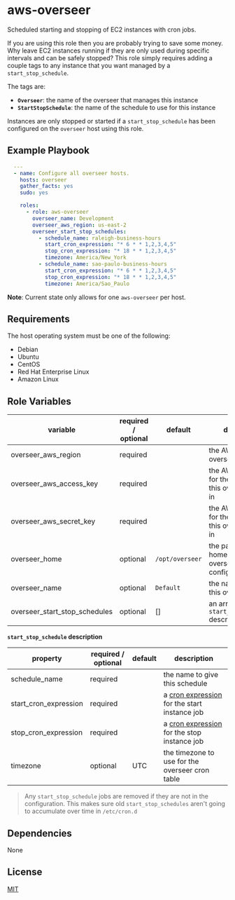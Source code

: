 aws-overseer
============
Scheduled starting and stopping of EC2 instances with cron jobs.

If you are using this role then you are probably trying to save some money. Why leave EC2 instances running if they are only used during specific intervals and can be safely stopped? This role simply requires adding a couple tags to any instance that you want managed by a `start_stop_schedule`.

The tags are:

- **`Overseer`**: the name of the overseer that manages this instance
- **`StartStopSchedule`**: the name of the schedule to use for this instance

Instances are only stopped or started if a `start_stop_schedule` has been configured on the `overseer` host using this role. 

Example Playbook
----------------

```yaml
  ---
  - name: Configure all overseer hosts.
    hosts: overseer
    gather_facts: yes
    sudo: yes

    roles:
      - role: aws-overseer
        overseer_name: Development
        overseer_aws_region: us-east-2
        overseer_start_stop_schedules:
          - schedule_name: raleigh-business-hours
            start_cron_expression: "* 6 * * 1,2,3,4,5"
            stop_cron_expression: "* 18 * * 1,2,3,4,5"
            timezone: America/New_York
          - schedule_name: sao-paulo-business-hours
            start_cron_expression: "* 6 * * 1,2,3,4,5"
            stop_cron_expression: "* 18 * * 1,2,3,4,5"
            timezone: America/Sao_Paulo
```

**Note**: Current state only allows for one `aws-overseer` per host.

Requirements
------------

The host operating system must be one of the following:

- Debian
- Ubuntu
- CentOS
- Red Hat Enterprise Linux
- Amazon Linux

Role Variables
--------------

| variable                      | required / optional | default                                  | description                                                   |
| ------------------------------|---------------------|------------------------------------------|-------------------------------------------------------------- |
| overseer_aws_region           | required            |                                          | the AWS region this overseer works in                         |
| overseer_aws_access_key       | required            |                                          | the AWS access key for the aws account this overseer works in |
| overseer_aws_secret_key       | required            |                                          | the AWS secret key for the aws account this overseer works in |
| overseer_home                 | optional            | `/opt/overseer`                          | the path of the home directory for overseer configuration     |
| overseer_name                 | optional            | `Default`                                | the name to give this overseer                                |
| overseer_start_stop_schedules | optional            | []                                       | an array of `start_stop_schedule` descriptions (below)        |

**`start_stop_schedule` description**

| property              | required / optional | default | description
| ----------------------|---------------------|---------|---------------------------------------------------|
| schedule_name         | required            |         | the name to give this schedule                    |
| start_cron_expression | required            |         | a [cron expression](http://en.wikipedia.org/wiki/Cron#CRON_expression) for the start instance job      |
| stop_cron_expression  | required            |         | a [cron expression](http://en.wikipedia.org/wiki/Cron#CRON_expression) for the stop instance job       |
| timezone              | optional            | UTC     | the timezone to use for the overseer cron table   |

> Any `start_stop_schedule` jobs are removed if they are not in the configuration. This makes sure old `start_stop_schedules` aren't going to accumulate over time in `/etc/cron.d`

Dependencies
------------

None

License
-------

[MIT](LICENSE)

